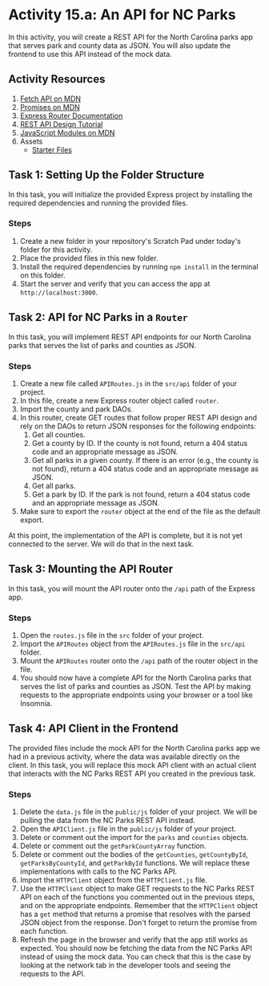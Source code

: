 # Activity 15.a: An API for NC Parks

In this activity, you will create a REST API for the North Carolina parks app that serves park and county data as JSON. You will also update the frontend to use this API instead of the mock data.

## Activity Resources

1. [Fetch API on MDN](https://developer.mozilla.org/en-US/docs/Web/API/Fetch_API)
2. [Promises on MDN](https://developer.mozilla.org/en-US/docs/Web/JavaScript/Reference/Global_Objects/Promise)
3. [Express Router Documentation](https://expressjs.com/en/api.html#router)
4. [REST API Design Tutorial](https://www.restapitutorial.com/)
5. [JavaScript Modules on MDN](https://developer.mozilla.org/en-US/docs/Web/JavaScript/Guide/Modules)
6. Assets
   * [Starter Files](files/)

## Task 1: Setting Up the Folder Structure

In this task, you will initialize the provided Express project by installing the required dependencies and running the provided files.

### Steps

1. Create a new folder in your repository's Scratch Pad under today's folder for this activity.
2. Place the provided files in this new folder.
3. Install the required dependencies by running `npm install` in the terminal on this folder.
7. Start the server and verify that you can access the app at `http://localhost:3000`.

## Task 2: API for NC Parks in a `Router`

In this task, you will implement REST API endpoints for our North Carolina parks that serves the list of parks and counties as JSON.

### Steps

1. Create a new file called `APIRoutes.js` in the `src/api` folder of your project.
2. In this file, create a new Express router object called `router`.
3. Import the county and park DAOs.
4. In this router, create GET routes that follow proper REST API design and rely on the DAOs to return JSON responses for the following endpoints:
    1. Get all counties.
    2. Get a county by ID. If the county is not found, return a 404 status code and an appropriate message as JSON.
    3. Get all parks in a given county. If there is an error (e.g., the county is not found), return a 404 status code and an appropriate message as JSON.
    4. Get all parks.
    5. Get a park by ID. If the park is not found, return a 404 status code and an appropriate message as JSON.
5. Make sure to export the `router` object at the end of the file as the default export.

At this point, the implementation of the API is complete, but it is not yet connected to the server. We will do that in the next task.

## Task 3: Mounting the API Router

In this task, you will mount the API router onto the `/api` path of the Express app.

### Steps

1. Open the `routes.js` file in the `src` folder of your project.
2. Import the `APIRoutes` object from the `APIRoutes.js` file in the `src/api` folder.
3. Mount the `APIRoutes` router onto the `/api` path of the router object in the file.
4. You should now have a complete API for the North Carolina parks that serves the list of parks and counties as JSON. Test the API by making requests to the appropriate endpoints using your browser or a tool like Insomnia.

## Task 4: API Client in the Frontend

The provided files include the mock API for the North Carolina parks app we had in a previous activity, where the data was available directly on the client. In this task, you will replace this mock API client with an actual client that interacts with the NC Parks REST API you created in the previous task.

### Steps

1. Delete the `data.js` file in the `public/js` folder of your project. We will be pulling the data from the NC Parks REST API instead.
2. Open the `APIClient.js` file in the `public/js` folder of your project.
3. Delete or comment out the import for the `parks` and `counties` objects.
4. Delete or comment out the `getParkCountyArray` function.
5. Delete or comment out the bodies of the `getCounties`, `getCountyById`, `getParksByCountyId`, and `getParkById` functions. We will replace these implementations with calls to the NC Parks API.
6. Import the `HTTPClient` object from the `HTTPClient.js` file.
7. Use the `HTTPClient` object to make GET requests to the NC Parks REST API on each of the functions you commented out in the previous steps, and on the appropriate endpoints. Remember that the `HTTPClient` object has a `get` method that returns a promise that resolves with the parsed JSON object from the response. Don't forget to return the promise from each function.
8. Refresh the page in the browser and verify that the app still works as expected. You should now be fetching the data from the NC Parks API instead of using the mock data. You can check that this is the case by looking at the network tab in the developer tools and seeing the requests to the API.